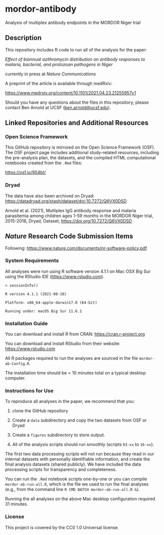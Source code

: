 # mordor-antibody
Analysis of multiplex antibody endpoints in the MORDOR Niger trial


## Description

This repository includes R code to run all of the analysis for the paper:

_Effect of biannual azithromycin distribution on antibody responses to malaria, bacterial, and protozoan pathogens in Niger_

currently in press at _Nature Communications_

A preprint of the article is available through medRxiv:

https://www.medrxiv.org/content/10.1101/2021.04.23.21255957v1

Should you have any questions about the files in this repository, please contact Ben Arnold at UCSF (ben.arnold@ucsf.edu).

## Linked Repositories and Additional Resources

### Open Science Framework
This GitHub repository is mirrored on the Open Science Framework (OSF).  The OSF project page includes additional study-related resources, including the pre-analysis plan, the datasets, and the compiled HTML computational notebooks created from the `.Rmd` files:

https://osf.io/954bt/

### Dryad 

The data have also been archived on Dryad: https://datadryad.org/stash/dataset/doi:10.7272/Q6VX0DSD

Arnold et al. (2021), Multiplex IgG antibody response and malaria parasitemia among children ages 1-59 months in the MORDOR Niger trial, 2015-2018, Dryad, Dataset, https://doi.org/10.7272/Q6VX0DSD

## _Nature_ Research Code Submission Items

Following: https://www.nature.com/documents/nr-software-policy.pdf

### System Requirements

All analyses were run using R software version 4.1.1 on Mac OSX Big Sur using the RStudio IDE (https://www.rstudio.com).

`> sessionInfo()`

`R version 4.1.1 (2021-08-10)`

`Platform: x86_64-apple-darwin17.0 (64-bit)`

`Running under: macOS Big Sur 11.6.1`

### Installation Guide

You can download and install R from CRAN: https://cran.r-project.org

You can download and install RStudio from their website: https://www.rstudio.com

All R packages required to run the analyses are sourced in the file `mordor-ab-Config.R`.

The installation time should be < 10 minutes total on a typical desktop computer.

### Instructions for Use

To reproduce all analyses in the paper, we recommend that you: 

1. clone the GitHub repository

2. Create a `data` subdirectory and copy the two datasets from OSF or Dryad

3. Create a `figures` subdirectory to store output. 

4. All of the analysis scripts should run smoothly (scripts `03-xx` to `16-xx`). 

The first two data processing scripts will not run because they read in our internal datasets with personally identifiable information, and create the final analysis datasets (shared publicly). We have included the data processing scripts for transparency and completeness.

You can run the `.Rmd` notebook scripts one-by-one or you can compile `mordor-ab-run-all.R`, which is the file we used to run the final analyses (e.g., from the command line `R CMD BATCH mordor-ab-run-all.R &`).

Running the all analyses on the above Mac desktop configuration required 31 minutes.

### License

This project is covered by the CC0 1.0 Universal license.

